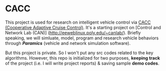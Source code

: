 # CACC

This project is used for research on intelligent vehicle control via [CACC (Cooperative Adaptive Cruise Control)](https://en.wikipedia.org/wiki/Cooperative_Adaptive_Cruise_Control). It's a starting project  on [Control and Network Lab (CAN)] (http://eeweblinux.poly.edu/~canlab/). Briefly speaking, we will simluate, model, program and research vehicle behaviors through ___Paramics___ (vehicle and network simulation software). 

But this project is private. So I won't put any src codes related to the key algorithms. However, this repo is initialized for two purposes, __keeping track__ of the project (i.e. I will write project reports) & saving sample __demo codes__.
